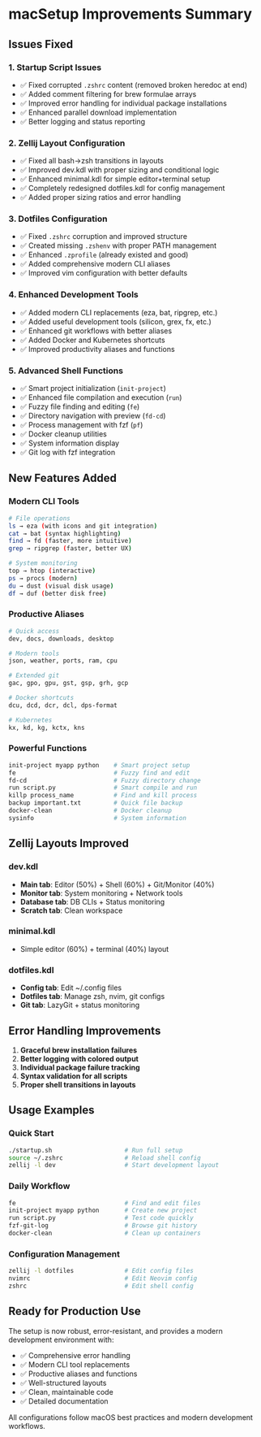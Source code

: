 # macSetup Improvements Summary

## Issues Fixed

### 1. **Startup Script Issues**
- ✅ Fixed corrupted `.zshrc` content (removed broken heredoc at end)
- ✅ Added comment filtering for brew formulae arrays
- ✅ Improved error handling for individual package installations
- ✅ Enhanced parallel download implementation
- ✅ Better logging and status reporting

### 2. **Zellij Layout Configuration**
- ✅ Fixed all bash→zsh transitions in layouts
- ✅ Improved dev.kdl with proper sizing and conditional logic
- ✅ Enhanced minimal.kdl for simple editor+terminal setup
- ✅ Completely redesigned dotfiles.kdl for config management
- ✅ Added proper sizing ratios and error handling

### 3. **Dotfiles Configuration**
- ✅ Fixed `.zshrc` corruption and improved structure
- ✅ Created missing `.zshenv` with proper PATH management
- ✅ Enhanced `.zprofile` (already existed and good)
- ✅ Added comprehensive modern CLI aliases
- ✅ Improved vim configuration with better defaults

### 4. **Enhanced Development Tools**
- ✅ Added modern CLI replacements (eza, bat, ripgrep, etc.)
- ✅ Added useful development tools (silicon, grex, fx, etc.)
- ✅ Enhanced git workflows with better aliases
- ✅ Added Docker and Kubernetes shortcuts
- ✅ Improved productivity aliases and functions

### 5. **Advanced Shell Functions**
- ✅ Smart project initialization (`init-project`)
- ✅ Enhanced file compilation and execution (`run`)
- ✅ Fuzzy file finding and editing (`fe`)
- ✅ Directory navigation with preview (`fd-cd`)
- ✅ Process management with fzf (`pf`)
- ✅ Docker cleanup utilities
- ✅ System information display
- ✅ Git log with fzf integration

## New Features Added

### Modern CLI Tools
```bash
# File operations
ls → eza (with icons and git integration)
cat → bat (syntax highlighting)
find → fd (faster, more intuitive)
grep → ripgrep (faster, better UX)

# System monitoring
top → htop (interactive)
ps → procs (modern)
du → dust (visual disk usage)
df → duf (better disk free)
```

### Productive Aliases
```bash
# Quick access
dev, docs, downloads, desktop

# Modern tools
json, weather, ports, ram, cpu

# Extended git
gac, gpo, gpu, gst, gsp, grh, gcp

# Docker shortcuts
dcu, dcd, dcr, dcl, dps-format

# Kubernetes
kx, kd, kg, kctx, kns
```

### Powerful Functions
```bash
init-project myapp python    # Smart project setup
fe                           # Fuzzy find and edit
fd-cd                        # Fuzzy directory change
run script.py                # Smart compile and run
killp process_name           # Find and kill process
backup important.txt         # Quick file backup
docker-clean                 # Docker cleanup
sysinfo                      # System information
```

## Zellij Layouts Improved

### dev.kdl
- **Main tab**: Editor (50%) + Shell (60%) + Git/Monitor (40%)
- **Monitor tab**: System monitoring + Network tools
- **Database tab**: DB CLIs + Status monitoring
- **Scratch tab**: Clean workspace

### minimal.kdl
- Simple editor (60%) + terminal (40%) layout

### dotfiles.kdl
- **Config tab**: Edit ~/.config files
- **Dotfiles tab**: Manage zsh, nvim, git configs
- **Git tab**: LazyGit + status monitoring

## Error Handling Improvements

1. **Graceful brew installation failures**
2. **Better logging with colored output**
3. **Individual package failure tracking**
4. **Syntax validation for all scripts**
5. **Proper shell transitions in layouts**

## Usage Examples

### Quick Start
```bash
./startup.sh                    # Run full setup
source ~/.zshrc                 # Reload shell config
zellij -l dev                   # Start development layout
```

### Daily Workflow
```bash
fe                              # Find and edit files
init-project myapp python       # Create new project
run script.py                   # Test code quickly
fzf-git-log                     # Browse git history
docker-clean                    # Clean up containers
```

### Configuration Management
```bash
zellij -l dotfiles              # Edit config files
nvimrc                          # Edit Neovim config
zshrc                           # Edit shell config
```

## Ready for Production Use

The setup is now robust, error-resistant, and provides a modern development environment with:

- ✅ Comprehensive error handling
- ✅ Modern CLI tool replacements
- ✅ Productive aliases and functions
- ✅ Well-structured layouts
- ✅ Clean, maintainable code
- ✅ Detailed documentation

All configurations follow macOS best practices and modern development workflows.